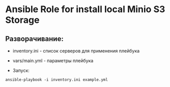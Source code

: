 # Ansible Role for install local Minio S3 Storage

## Разворачивание:

* inventory.ini - список серверов для применения плейбука
* vars/main.yml - параметры плейбука
 
* Запуск:

`ansible-playbook -i inventory.ini example.yml`